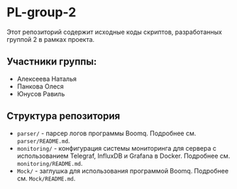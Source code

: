 # PL-group-2

Этот репозиторий содержит исходные коды скриптов, разработанных группой 2 в рамках проекта.

## Участники группы:

- Алексеева Наталья
- Панкова Олеся
- Юнусов Равиль

## Структура репозитория

- `parser/` - парсер логов программы Boomq. Подробнее см. `parser/README.md`.
- `monitoring/` - конфигурация системы мониторинга для сервера с использованием Telegraf, InfluxDB и Grafana в Docker. Подробнее см. `monitoring/README.md`.
- `Mock/` - заглушка для использования программой Boomq. Подробнее см. `Mock/README.md`.
